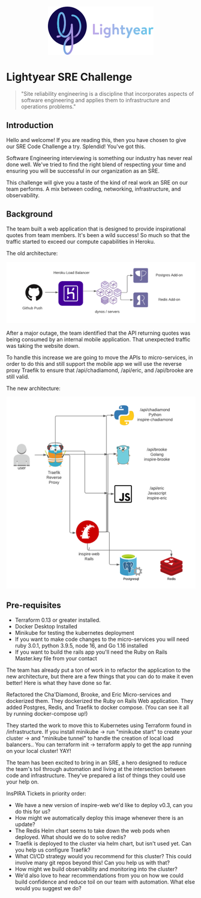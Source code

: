 <p align="center"><img src="img/lightyear-logo.png"></img></p>

# Lightyear SRE Challenge

> "Site reliability engineering is a discipline that incorporates aspects of software engineering and applies them to infrastructure and operations problems."

## Introduction
Hello and welcome! If you are reading this, then you have chosen to give our SRE Code Challenge a try. Splendid! You've got this.

Software Engineering interviewing is something our industry has never real done well. We've tried to find the right blend of respecting your time and ensuring you will be  successful in our organization as an SRE.

This challenge will give you a taste of the kind of real work an SRE on our team performs. A mix between coding, networking, infrastructure, and observability.

## Background
The team built a web application that is designed to provide inspirational quotes from team members. It's been a wild success! So much so that the traffic started to exceed our compute capabilities in Heroku.

The old architecture:
<p align="center"><img src="img/old_arch.png"></img></p>

After a major outage, the team identified that the API returning quotes was being consumed by an internal mobile application. That unexpected traffic was taking the website down.

To handle this increase we are going to move the APIs to micro-services, in order to do this and still support the mobile app we will use the reverse proxy Traefik to ensure that /api/chadiamond, /api/eric, and /api/brooke are still valid.

The new architecture:
<p align="center"><img src="img/new_arch.png"></img></p>

## Pre-requisites
- Terraform 0.13 or greater installed.
- Docker Desktop Installed
- Minikube for testing the kubernetes deployment
- If you want to make code changes to the micro-services you will need ruby 3.0.1, python 3.9.5, node 16, and Go 1.16 installed
- If you want to build the rails app you'll need the Ruby on Rails Master.key file from your contact

The team has already put a ton of work in to refactor the application to the new architecture, but there are a few things that you can do to make it even better! Here is what they have done so far.

Refactored the Cha'Diamond, Brooke, and Eric Micro-services and dockerized them.
They dockerized the Ruby on Rails Web application.
They added Postgres, Redis, and Traefik to docker compose. (You can see it all by running docker-compose up!)

They started the work to move this to Kubernetes using Terraform found in /infrastructure. If you install minikube -> run "minikube start" to create your cluster -> and "minikube tunnel" to handle the creation of local load balancers.. You can terraform init -> terraform apply to get the app running on your local cluster! YAY!

The team has been excited to bring in an SRE, a hero designed to reduce the team's toil through automation and living at the intersection between code and infrastructure. They've prepared a list of things they could use your help on.

InsPIRA Tickets in priority order:
- We have a new version of inspire-web we'd like to deploy v0.3, can you do this for us?
- How might we automatically deploy this image whenever there is an update?
- The Redis Helm chart seems to take down the web pods when deployed. What should we do to solve redis?
- Traefik is deployed to the cluster via helm chart, but isn't used yet. Can you help us configure Traefik?
- What CI/CD strategy would you recommend for this cluster? This could involve many git repos beyond this! Can you help us with that?
- How might we build observability and monitoring into the cluster?
- We'd also love to hear recommendations from you on how we could build confidence and reduce toil on our team with automation. What else would you suggest we do?
